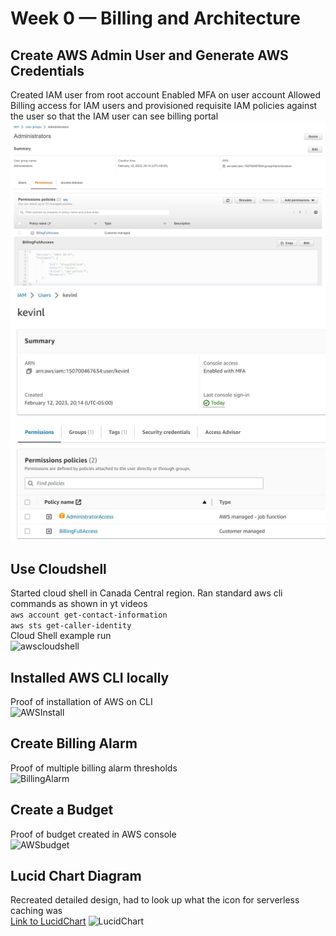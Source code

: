 # Week 0 — Billing and Architecture


## Create AWS Admin User and Generate AWS Credentials
Created IAM user from root account
Enabled MFA on user account
Allowed Billing access for IAM users and provisioned requisite IAM policies against the user so that the IAM user can see billing portal
![IAMuser](asset_w0/IAMUser.JPG)
![IAMuserdetails](asset_w0/IAMUser2.JPG)

## Use Cloudshell
Started cloud shell in Canada Central region.
Ran standard aws cli commands as shown in yt videos
</br>
```aws account get-contact-information ```
</br>
```aws sts get-caller-identity```
</br>
Cloud Shell example run <br>
![awscloudshell](asset_w0/awscloudshell.JPG)

## Installed AWS CLI locally
Proof of installation of AWS on CLI </br>
![AWSInstall](asset_w0/awscli_install.JPG)

## Create Billing Alarm
Proof of multiple billing alarm thresholds </br>
![BillingAlarm](asset_w0/billingalarm.JPG)

## Create a Budget
Proof of budget created in AWS console</br>
![AWSbudget](asset_w0/budget.JPG)

## Lucid Chart Diagram
Recreated detailed design, had to look up what the icon for serverless caching was </br>
[Link to LucidChart](https://lucid.app/lucidchart/f508e9b4-a998-45b0-b667-f2fddafaf9b2/edit?viewport_loc=-610%2C-1842%2C3916%2C1679%2C0_0&invitationId=inv_0103347d-1d76-4315-abfa-4e2e8916e06c)
![LucidChart](asset_w0/lucidchart.JPG)
